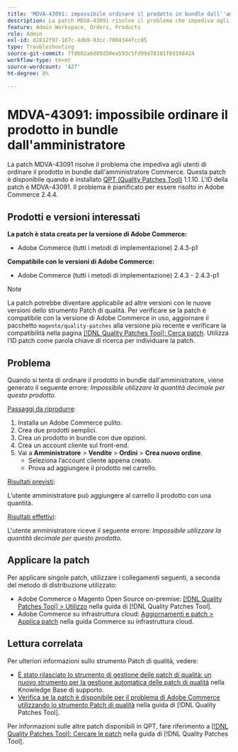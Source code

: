 ```yaml
---
title: 'MDVA-43091: impossibile ordinare il prodotto in bundle dall''amministratore'
description: La patch MDVA-43091 risolve il problema che impediva agli utenti di ordinare il prodotto in bundle dall'amministratore Commerce. Questa patch è disponibile quando è installato [Quality Patches Tool (QPT)](https://experienceleague.adobe.com/en/docs/commerce-operations/tools/quality-patches-tool/quality-patches-tool-to-self-serve-quality-patches) 1.1.10. L'ID della patch è MDVA-43091. Il problema è pianificato per essere risolto in Adobe Commerce 2.4.4.
feature: Admin Workspace, Orders, Products
role: Admin
exl-id: d2812f97-107c-4db9-93cc-7004344fcc95
type: Troubleshooting
source-git-commit: 7fdb02a6d89d50ea593c5fd99d78101f89198424
workflow-type: tm+mt
source-wordcount: '427'
ht-degree: 0%

---
```


# MDVA-43091: impossibile ordinare il prodotto in bundle dall&#39;amministratore

La patch MDVA-43091 risolve il problema che impediva agli utenti di ordinare il prodotto in bundle dall&#39;amministratore Commerce. Questa patch è disponibile quando è installato [QPT (Quality Patches Tool)](https://experienceleague.adobe.com/en/docs/commerce-operations/tools/quality-patches-tool/quality-patches-tool-to-self-serve-quality-patches) 1.1.10. L&#39;ID della patch è MDVA-43091. Il problema è pianificato per essere risolto in Adobe Commerce 2.4.4.

## Prodotti e versioni interessati

**La patch è stata creata per la versione di Adobe Commerce:**

* Adobe Commerce (tutti i metodi di implementazione) 2.4.3-p1

**Compatibile con le versioni di Adobe Commerce:**

* Adobe Commerce (tutti i metodi di implementazione) 2.4.3 - 2.4.3-p1

>[!NOTE]
>
>La patch potrebbe diventare applicabile ad altre versioni con le nuove versioni dello strumento Patch di qualità. Per verificare se la patch è compatibile con la versione di Adobe Commerce in uso, aggiornare il pacchetto `magento/quality-patches` alla versione più recente e verificare la compatibilità nella pagina [[!DNL Quality Patches Tool]: Cerca patch](https://experienceleague.adobe.com/en/docs/commerce-operations/tools/quality-patches-tool/quality-patches-tool-to-self-serve-quality-patches). Utilizza l’ID patch come parola chiave di ricerca per individuare la patch.

## Problema

Quando si tenta di ordinare il prodotto in bundle dall&#39;amministratore, viene generato il seguente errore: *Impossibile utilizzare la quantità decimale per questo prodotto.*

<u>Passaggi da riprodurre</u>:

1. Installa un Adobe Commerce pulito.
1. Crea due prodotti semplici.
1. Crea un prodotto in bundle con due opzioni.
1. Crea un account cliente sul front-end.
1. Vai a **Amministratore** > **Vendite** > **Ordini** > **Crea nuovo ordine**.
   * Seleziona l’account cliente appena creato.
   * Prova ad aggiungere il prodotto nel carrello.

<u>Risultati previsti</u>:

L’utente amministratore può aggiungere al carrello il prodotto con una quantità.

<u>Risultati effettivi</u>:

L&#39;utente amministratore riceve il seguente errore: *Impossibile utilizzare la quantità decimale per questo prodotto.*

## Applicare la patch

Per applicare singole patch, utilizzare i collegamenti seguenti, a seconda del metodo di distribuzione utilizzato:

* Adobe Commerce o Magento Open Source on-premise: [[!DNL Quality Patches Tool] > Utilizzo](/help/tools/quality-patches-tool/usage.md) nella guida di [!DNL Quality Patches Tool].
* Adobe Commerce su infrastruttura cloud: [Aggiornamenti e patch > Applica patch](https://experienceleague.adobe.com/docs/commerce-cloud-service/user-guide/develop/upgrade/apply-patches.html) nella guida Commerce su infrastruttura cloud.

## Lettura correlata

Per ulteriori informazioni sullo strumento Patch di qualità, vedere:

* [È stato rilasciato lo strumento di gestione delle patch di qualità: un nuovo strumento per la gestione automatica delle patch di qualità](https://experienceleague.adobe.com/en/docs/commerce-operations/tools/quality-patches-tool/quality-patches-tool-to-self-serve-quality-patches) nella Knowledge Base di supporto.
* [Verifica se la patch è disponibile per il problema di Adobe Commerce utilizzando lo strumento Patch di qualità](/help/tools/quality-patches-tool/patches-available-in-qpt/check-patch-for-magento-issue-with-magento-quality-patches.md) nella guida di [!DNL Quality Patches Tool].

Per informazioni sulle altre patch disponibili in QPT, fare riferimento a [[!DNL Quality Patches Tool]: Cercare le patch](https://experienceleague.adobe.com/tools/commerce-quality-patches/index.html) nella guida di [!DNL Quality Patches Tool].
